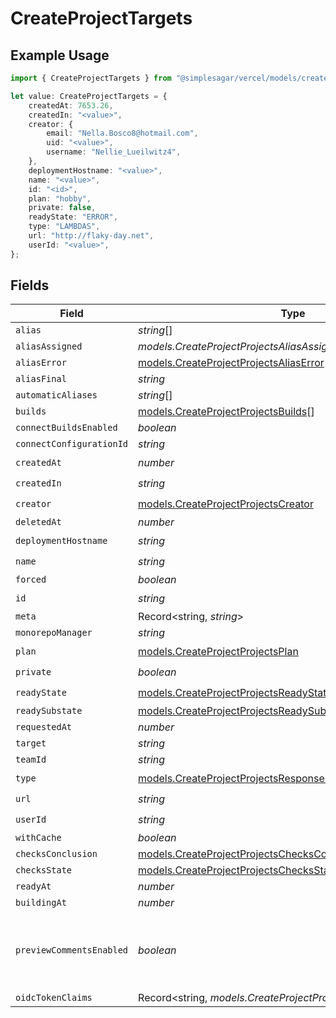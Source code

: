 # CreateProjectTargets

## Example Usage

```typescript
import { CreateProjectTargets } from "@simplesagar/vercel/models/createprojectop.js";

let value: CreateProjectTargets = {
    createdAt: 7653.26,
    createdIn: "<value>",
    creator: {
        email: "Nella.Bosco8@hotmail.com",
        uid: "<value>",
        username: "Nellie_Lueilwitz4",
    },
    deploymentHostname: "<value>",
    name: "<value>",
    id: "<id>",
    plan: "hobby",
    private: false,
    readyState: "ERROR",
    type: "LAMBDAS",
    url: "http://flaky-day.net",
    userId: "<value>",
};
```

## Fields

| Field                                                                                                                          | Type                                                                                                                           | Required                                                                                                                       | Description                                                                                                                    | Example                                                                                                                        |
| ------------------------------------------------------------------------------------------------------------------------------ | ------------------------------------------------------------------------------------------------------------------------------ | ------------------------------------------------------------------------------------------------------------------------------ | ------------------------------------------------------------------------------------------------------------------------------ | ------------------------------------------------------------------------------------------------------------------------------ |
| `alias`                                                                                                                        | *string*[]                                                                                                                     | :heavy_minus_sign:                                                                                                             | N/A                                                                                                                            |                                                                                                                                |
| `aliasAssigned`                                                                                                                | *models.CreateProjectProjectsAliasAssigned*                                                                                    | :heavy_minus_sign:                                                                                                             | N/A                                                                                                                            |                                                                                                                                |
| `aliasError`                                                                                                                   | [models.CreateProjectProjectsAliasError](../models/createprojectprojectsaliaserror.md)                                         | :heavy_minus_sign:                                                                                                             | N/A                                                                                                                            |                                                                                                                                |
| `aliasFinal`                                                                                                                   | *string*                                                                                                                       | :heavy_minus_sign:                                                                                                             | N/A                                                                                                                            |                                                                                                                                |
| `automaticAliases`                                                                                                             | *string*[]                                                                                                                     | :heavy_minus_sign:                                                                                                             | N/A                                                                                                                            |                                                                                                                                |
| `builds`                                                                                                                       | [models.CreateProjectProjectsBuilds](../models/createprojectprojectsbuilds.md)[]                                               | :heavy_minus_sign:                                                                                                             | N/A                                                                                                                            |                                                                                                                                |
| `connectBuildsEnabled`                                                                                                         | *boolean*                                                                                                                      | :heavy_minus_sign:                                                                                                             | N/A                                                                                                                            |                                                                                                                                |
| `connectConfigurationId`                                                                                                       | *string*                                                                                                                       | :heavy_minus_sign:                                                                                                             | N/A                                                                                                                            |                                                                                                                                |
| `createdAt`                                                                                                                    | *number*                                                                                                                       | :heavy_check_mark:                                                                                                             | N/A                                                                                                                            |                                                                                                                                |
| `createdIn`                                                                                                                    | *string*                                                                                                                       | :heavy_check_mark:                                                                                                             | N/A                                                                                                                            |                                                                                                                                |
| `creator`                                                                                                                      | [models.CreateProjectProjectsCreator](../models/createprojectprojectscreator.md)                                               | :heavy_check_mark:                                                                                                             | N/A                                                                                                                            |                                                                                                                                |
| `deletedAt`                                                                                                                    | *number*                                                                                                                       | :heavy_minus_sign:                                                                                                             | N/A                                                                                                                            |                                                                                                                                |
| `deploymentHostname`                                                                                                           | *string*                                                                                                                       | :heavy_check_mark:                                                                                                             | N/A                                                                                                                            |                                                                                                                                |
| `name`                                                                                                                         | *string*                                                                                                                       | :heavy_check_mark:                                                                                                             | N/A                                                                                                                            |                                                                                                                                |
| `forced`                                                                                                                       | *boolean*                                                                                                                      | :heavy_minus_sign:                                                                                                             | N/A                                                                                                                            |                                                                                                                                |
| `id`                                                                                                                           | *string*                                                                                                                       | :heavy_check_mark:                                                                                                             | N/A                                                                                                                            |                                                                                                                                |
| `meta`                                                                                                                         | Record<string, *string*>                                                                                                       | :heavy_minus_sign:                                                                                                             | N/A                                                                                                                            |                                                                                                                                |
| `monorepoManager`                                                                                                              | *string*                                                                                                                       | :heavy_minus_sign:                                                                                                             | N/A                                                                                                                            |                                                                                                                                |
| `plan`                                                                                                                         | [models.CreateProjectProjectsPlan](../models/createprojectprojectsplan.md)                                                     | :heavy_check_mark:                                                                                                             | N/A                                                                                                                            |                                                                                                                                |
| `private`                                                                                                                      | *boolean*                                                                                                                      | :heavy_check_mark:                                                                                                             | N/A                                                                                                                            |                                                                                                                                |
| `readyState`                                                                                                                   | [models.CreateProjectProjectsReadyState](../models/createprojectprojectsreadystate.md)                                         | :heavy_check_mark:                                                                                                             | N/A                                                                                                                            |                                                                                                                                |
| `readySubstate`                                                                                                                | [models.CreateProjectProjectsReadySubstate](../models/createprojectprojectsreadysubstate.md)                                   | :heavy_minus_sign:                                                                                                             | N/A                                                                                                                            |                                                                                                                                |
| `requestedAt`                                                                                                                  | *number*                                                                                                                       | :heavy_minus_sign:                                                                                                             | N/A                                                                                                                            |                                                                                                                                |
| `target`                                                                                                                       | *string*                                                                                                                       | :heavy_minus_sign:                                                                                                             | N/A                                                                                                                            |                                                                                                                                |
| `teamId`                                                                                                                       | *string*                                                                                                                       | :heavy_minus_sign:                                                                                                             | N/A                                                                                                                            |                                                                                                                                |
| `type`                                                                                                                         | [models.CreateProjectProjectsResponse200ApplicationJSONType](../models/createprojectprojectsresponse200applicationjsontype.md) | :heavy_check_mark:                                                                                                             | N/A                                                                                                                            |                                                                                                                                |
| `url`                                                                                                                          | *string*                                                                                                                       | :heavy_check_mark:                                                                                                             | N/A                                                                                                                            |                                                                                                                                |
| `userId`                                                                                                                       | *string*                                                                                                                       | :heavy_check_mark:                                                                                                             | N/A                                                                                                                            |                                                                                                                                |
| `withCache`                                                                                                                    | *boolean*                                                                                                                      | :heavy_minus_sign:                                                                                                             | N/A                                                                                                                            |                                                                                                                                |
| `checksConclusion`                                                                                                             | [models.CreateProjectProjectsChecksConclusion](../models/createprojectprojectschecksconclusion.md)                             | :heavy_minus_sign:                                                                                                             | N/A                                                                                                                            |                                                                                                                                |
| `checksState`                                                                                                                  | [models.CreateProjectProjectsChecksState](../models/createprojectprojectschecksstate.md)                                       | :heavy_minus_sign:                                                                                                             | N/A                                                                                                                            |                                                                                                                                |
| `readyAt`                                                                                                                      | *number*                                                                                                                       | :heavy_minus_sign:                                                                                                             | N/A                                                                                                                            |                                                                                                                                |
| `buildingAt`                                                                                                                   | *number*                                                                                                                       | :heavy_minus_sign:                                                                                                             | N/A                                                                                                                            |                                                                                                                                |
| `previewCommentsEnabled`                                                                                                       | *boolean*                                                                                                                      | :heavy_minus_sign:                                                                                                             | Whether or not preview comments are enabled for the deployment                                                                 | false                                                                                                                          |
| `oidcTokenClaims`                                                                                                              | Record<string, *models.CreateProjectProjectsOidcTokenClaims*>                                                                  | :heavy_minus_sign:                                                                                                             | N/A                                                                                                                            |                                                                                                                                |